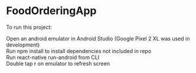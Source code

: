# FoodOrderingApp
To run this project:

Open an android emulator in Android Studio (Google Pixel 2 XL was used in development)  
Run npm install to install dependencies not included in repo  
Run react-native run-android from CLI  
Double tap r on emulator to refresh screen  